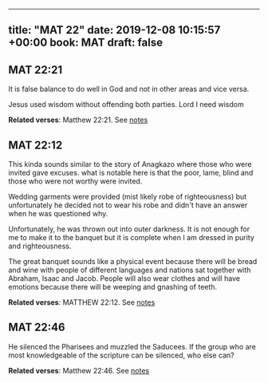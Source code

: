 
---
title: "MAT 22"
date: 2019-12-08 10:15:57 +00:00
book: MAT
draft: false
---

## MAT 22:21

It is false balance to do well in God and not in other areas and vice versa. 

Jesus used wisdom without offending both parties. Lord I need wisdom

**Related verses**: Matthew 22:21. See [notes](https://my.bible.com/notes/3314709440037118492)


## MAT 22:12

This kinda sounds similar to the story of Anagkazo where those who were invited gave excuses. what is notable here is that the poor, lame, blind and those who were not worthy were invited.

Wedding garments were provided (mist likely robe of righteousness) but unfortunately he decided not to wear his robe and didn't have an answer when he was questioned why.

Unfortunately, he was thrown out into outer darkness. It is not enough for me to make it to the banquet but it is complete when I am dressed in purity and righteousness.


The great banquet sounds like a physical event because there will be bread and wine with people of different languages and nations sat together with Abraham, Isaac and Jacob. People will also wear clothes and will have emotions because there will be weeping and gnashing of teeth.

**Related verses**: MATTHEW 22:12. See [notes](https://my.bible.com/notes/3221952378924950349)


## MAT 22:46

He silenced the Pharisees and muzzled the Saducees. If the group who are most knowledgeable of the scripture can be silenced, who else can?

**Related verses**: Matthew 22:46. See [notes](https://my.bible.com/notes/3536515904807101127)

